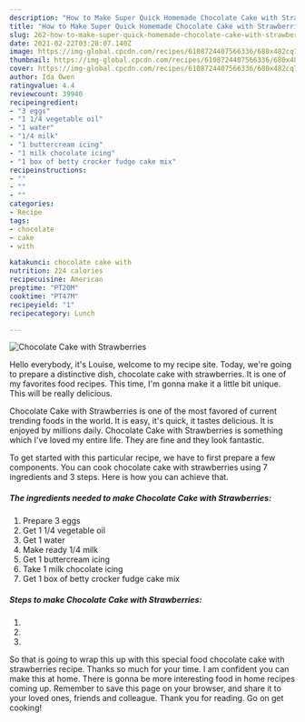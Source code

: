 ```yaml
---
description: "How to Make Super Quick Homemade Chocolate Cake with Strawberries"
title: "How to Make Super Quick Homemade Chocolate Cake with Strawberries"
slug: 262-how-to-make-super-quick-homemade-chocolate-cake-with-strawberries
date: 2021-02-22T03:28:07.140Z
image: https://img-global.cpcdn.com/recipes/6108724407566336/680x482cq70/chocolate-cake-with-strawberries-recipe-main-photo.jpg
thumbnail: https://img-global.cpcdn.com/recipes/6108724407566336/680x482cq70/chocolate-cake-with-strawberries-recipe-main-photo.jpg
cover: https://img-global.cpcdn.com/recipes/6108724407566336/680x482cq70/chocolate-cake-with-strawberries-recipe-main-photo.jpg
author: Ida Owen
ratingvalue: 4.4
reviewcount: 39940
recipeingredient:
- "3 eggs"
- "1 1/4 vegetable oil"
- "1 water"
- "1/4 milk"
- "1 buttercream icing"
- "1 milk chocolate icing"
- "1 box of betty crocker fudge cake mix"
recipeinstructions:
- ""
- ""
- ""
categories:
- Recipe
tags:
- chocolate
- cake
- with

katakunci: chocolate cake with 
nutrition: 224 calories
recipecuisine: American
preptime: "PT20M"
cooktime: "PT47M"
recipeyield: "1"
recipecategory: Lunch

---
```



![Chocolate Cake with Strawberries](https://img-global.cpcdn.com/recipes/6108724407566336/680x482cq70/chocolate-cake-with-strawberries-recipe-main-photo.jpg)

Hello everybody, it's Louise, welcome to my recipe site. Today, we're going to prepare a distinctive dish, chocolate cake with strawberries. It is one of my favorites food recipes. This time, I'm gonna make it a little bit unique. This will be really delicious.

Chocolate Cake with Strawberries is one of the most favored of current trending foods in the world. It is easy, it's quick, it tastes delicious. It is enjoyed by millions daily. Chocolate Cake with Strawberries is something which I've loved my entire life. They are fine and they look fantastic.




To get started with this particular recipe, we have to first prepare a few components. You can cook chocolate cake with strawberries using 7 ingredients and 3 steps. Here is how you can achieve that.

<!--inarticleads1-->

##### The ingredients needed to make Chocolate Cake with Strawberries:

1. Prepare 3 eggs
1. Get 1 1/4 vegetable oil
1. Get 1 water
1. Make ready 1/4 milk
1. Get 1 buttercream icing
1. Take 1 milk chocolate icing
1. Get 1 box of betty crocker fudge cake mix




<!--inarticleads2-->

##### Steps to make Chocolate Cake with Strawberries:

1. 
1. 
1. 




So that is going to wrap this up with this special food chocolate cake with strawberries recipe. Thanks so much for your time. I am confident you can make this at home. There is gonna be more interesting food in home recipes coming up. Remember to save this page on your browser, and share it to your loved ones, friends and colleague. Thank you for reading. Go on get cooking!
